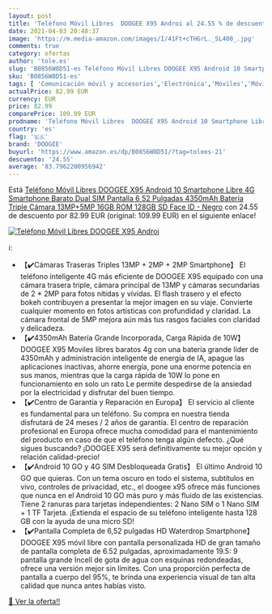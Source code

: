 ```yaml
---
layout: post
title: 'Teléfono Móvil Libres  DOOGEE X95 Androi al 24.55 % de descuento'
date: 2021-04-03 20:48:37
image: 'https://m.media-amazon.com/images/I/41Ft+cTHGrL._SL400_.jpg'
comments: true
category: ofertas
author: 'tole.es'
slug: 'B0856W8D51-es Teléfono Móvil Libres DOOGEE X95 Android 10 Smartphone...'
sku: 'B0856W8D51-es'
tags: [ 'Comunicación móvil y accesorios','Electrónica','Móviles','Móviles y smartphones libres','android','doogee', ]
actualPrice: 82.99 EUR
currency: EUR
price: 82.99
comparePrice: 109.99 EUR
prodname: 'Teléfono Móvil Libres  DOOGEE X95 Android 10 Smartphone Libre  4G Smartphone Barato Dual SIM  Pantalla 6 52 Pulgadas  4350mAh Batería  Triple Cámara 13MP+5MP  16GB ROM  128GB SD  Face ID - Negro'
country: 'es'
flag: '🇪🇸'
brand: 'DOOGEE'
buyurl: 'https://www.amazon.es/dp/B0856W8D51/?tag=tolees-21'
descuento: '24.55'
average: '83.7962200956942'
---
```


Está [Teléfono Móvil Libres  DOOGEE X95 Android 10 Smartphone Libre  4G Smartphone Barato Dual SIM  Pantalla 6 52 Pulgadas  4350mAh Batería  Triple Cámara 13MP+5MP  16GB ROM  128GB SD  Face ID - Negro](https://www.amazon.es/dp/B0856W8D51/?tag=tolees-21) con 24.55 de descuento por 82.99 EUR (original: 109.99 EUR) en el siguiente enlace!

[![Teléfono Móvil Libres  DOOGEE X95 Androi](https://m.media-amazon.com/images/I/41Ft+cTHGrL._SL400_.jpg)](https://www.amazon.es/dp/B0856W8D51/?tag=tolees-21)

ℹ️:

- 【✔️Cámaras Traseras Triples 13MP + 2MP + 2MP Smartphone】 El teléfono inteligente 4G más eficiente de DOOGEE X95 equipado con una cámara trasera triple, cámara principal de 13MP y cámaras secundarias de 2 * 2MP para fotos nítidas y vívidas. El flash trasero y el efecto bokeh contribuyen a presentar la mejor imagen en su viaje. Convierte cualquier momento en fotos artísticas con profundidad y claridad. La cámara frontal de 5MP mejora aún más tus rasgos faciales con claridad y delicadeza.
- 【✔️4350mAh Batería Grande Incorporada, Carga Rápida de 10W】 DOOGEE X95 Moviles libres baratos 4g con una batería grande líder de 4350mAh y administración inteligente de energía de IA, apague las aplicaciones inactivas, ahorre energía, pone una enorme potencia en sus manos, mientras que la carga rápida de 10W lo pone en funcionamiento en solo un rato Le permite despedirse de la ansiedad por la electricidad y disfrutar del buen tiempo.
- 【✔️Centro de Garantía y Reparación en Europa】 El servicio al cliente es fundamental para un teléfono. Su compra en nuestra tienda disfrutará de 24 meses / 2 años de garantía. El centro de reparación profesional en Europa ofrece mucha comodidad para el mantenimiento del producto en caso de que el teléfono tenga algún defecto. ¿Qué sigues buscando? ¡DOOGEE X95 será definitivamente su mejor opción y relación calidad-precio!
- 【✔️Android 10 GO y 4G SIM Desbloqueada Gratis】 El último Android 10 GO que quieras. Con un tema oscuro en todo el sistema, subtítulos en vivo, controles de privacidad, etc., el doogee x95 ofrece más funciones que nunca en el Android 10 GO más puro y más fluido de las existencias. Tiene 2 ranuras para tarjetas independientes: 2 Nano SIM o 1 Nano SIM + 1 TF Tarjeta. ¡Extienda el espacio de su teléfono inteligente hasta 128 GB con la ayuda de una micro SD!
- 【✔️Pantalla Completa de 6,52 pulgadas HD Waterdrop Smartphone】 DOOGEE X95 móvil libre con pantalla personalizada HD de gran tamaño de pantalla completa de 6.52 pulgadas, aproximadamente 19.5: 9 pantalla grande Incell de gota de agua con esquinas redondeadas, ofrece una versión mejor sin límites. Con una proporción perfecta de pantalla a cuerpo del 95%, te brinda una experiencia visual de tan alta calidad que nunca antes habías visto.

[🛒 Ver la oferta!!](https://www.amazon.es/dp/B0856W8D51/?tag=tolees-21)
